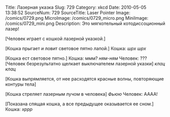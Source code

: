 Title: Лазерная указка 
Slug: 729 
Category: xkcd 
Date: 2010-05-05 13:38:52 
SourceNum: 729 
SourceTitle: Laser Pointer 
Image: /comics/0729.png 
MicroImage: /comics/0729_micro.png 
MiniImage: /comics/0729_mini.png 
Description: Это мягкотельный котодиссоционный лазер! 

[Человек играет с кошкой лазерной указкой.]

[Кошка прыгает и ловит световое пятно лапой.]
Кошка: *шрх* *шрх*

[Кошка ест световое пятно.]
Кошка: ммм? *ням-ням*
Человек: ??? 
[Человек безрезультатно щелкает выключателем лазерной указки]
*клац* *клац*

[Кошка выпрямляется, от нее расходятся красные волны, повторяющие контуры тела]

[Кошка стреляет лазерным лучом в человека]
*Фьюю*
Человек: АААА!

[Показана спящая кошка, а все предыдущее оказывается ее сном.]
Кошка: *хррр*